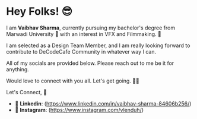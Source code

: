 # **Hey Folks!** 😎

I am **Vaibhav Sharma**, currently pursuing my bachelor's degree from Marwadi University 🏫 with an interest in VFX and Filmmaking. 🎥

I am selected as a Design Team Member, and I am really looking forward to contribute to DeCodeCafe Community in whatever way I can.

All of my socials are provided below. Please reach out to me be it for anything. 

Would love to connect with you all. Let's get going. 💪🏻

Let's Connect, 🔗

- 👥 **Linkedin**:  (https://www.linkedin.com/in/vaibhav-sharma-84606b256/)
- 🎥 **Instagram**: (https://www.instagram.com/vlenduh/)

